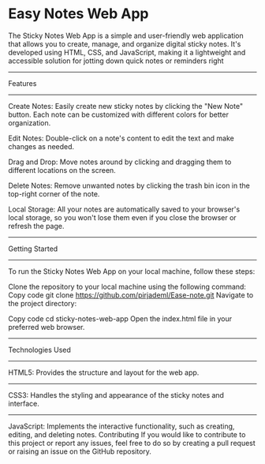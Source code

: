 # Easy Notes Web App
The Sticky Notes Web App is a simple and user-friendly web application that allows you to create, manage, and organize digital sticky notes. It's developed using HTML, CSS, and JavaScript, making it a lightweight and accessible solution for jotting down quick notes or reminders right
***


Features
***
Create Notes: Easily create new sticky notes by clicking the "New Note" button. Each note can be customized with different colors for better organization.

Edit Notes: Double-click on a note's content to edit the text and make changes as needed.

Drag and Drop: Move notes around by clicking and dragging them to different locations on the screen.

Delete Notes: Remove unwanted notes by clicking the trash bin icon in the top-right corner of the note.

Local Storage: All your notes are automatically saved to your browser's local storage, so you won't lose them even if you close the browser or refresh the page.
***

Getting Started
***
To run the Sticky Notes Web App on your local machine, follow these steps:

Clone the repository to your local machine using the following command:
Copy code
git clone https://github.com/pirjademl/Ease-note.git
Navigate to the project directory:

Copy code
cd sticky-notes-web-app
Open the index.html file in your preferred web browser.


***
Technologies Used
***
HTML5: Provides the structure and layout for the web app.
***
CSS3: Handles the styling and appearance of the sticky notes and interface.
***
JavaScript: Implements the interactive functionality, such as creating, editing, and deleting notes.
Contributing
If you would like to contribute to this project or report any issues, feel free to do so by creating a pull request or raising an issue on the GitHub repository.




 

